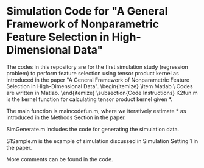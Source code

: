 Simulation Code for "A General Framework of Nonparametric Feature Selection in High-Dimensional Data"
================

The codes in this repository are for the first simulation study (regression problem) to perform feature selection using tensor product kernel as introduced in the paper "A General Framework of Nonparametric Feature Selection in High-Dimensional Data".
\begin{itemize}
\item Matlab
\\
Codes are written in Matlab.
\end{itemize}
\subsection{Code Instructions}
K2fun.m is the kernel function for calculating tensor product kernel given \*.

The main function is maincodefun.m, where we iteratively estimate \* as introduced in the Methods Section in the paper.

SimGenerate.m includes the code for generating the simulation data.

S1Sample.m is the example of simulation discussed in Simulation Setting 1 in the paper.

More comments can be found in the code.
